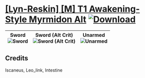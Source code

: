 # [\[Lyn-Reskin\] \[M\] T1 Awakening-Style Myrmidon Alt](https://git.io/JisDW) [![Download](https://img.shields.io/badge/Download--red?style=social&logo=github)](https://git.io/JisDA)

| <b>Sword</b><br/><img alt="Sword" src="https://git.io/JisiA"/> | <b>Sword (Alt Crit)</b><br/><img alt="Sword (Alt Crit)" src="https://git.io/JisPI"/> | <b>Unarmed</b><br/><img alt="Unarmed" src="https://git.io/JisPL"/> |
| :---: | :---: | :---: |

## Credits

Iscaneus, Leo_link, Intestine

